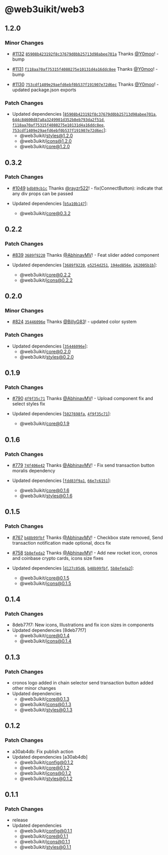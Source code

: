 # @web3uikit/web3

## 1.2.0

### Minor Changes

-   [#1132](https://github.com/web3ui/web3uikit/pull/1132) [`85908b423192f8c37679d0bb25713d98abee701a`](https://github.com/web3ui/web3uikit/commit/85908b423192f8c37679d0bb25713d98abee701a) Thanks [@Y0moo](https://github.com/Y0moo)! - bump

-   [#1131](https://github.com/web3ui/web3uikit/pull/1131) [`f118aa70af75315f4080275e10131d4a16ddc8ee`](https://github.com/web3ui/web3uikit/commit/f118aa70af75315f4080275e10131d4a16ddc8ee) Thanks [@Y0moo](https://github.com/Y0moo)! - bump

-   [#1130](https://github.com/web3ui/web3uikit/pull/1130) [`753cdf1409e29aefd6ebf0b537f191907e72d6ec`](https://github.com/web3ui/web3uikit/commit/753cdf1409e29aefd6ebf0b537f191907e72d6ec) Thanks [@Y0moo](https://github.com/Y0moo)! - updated package.json exports

### Patch Changes

-   Updated dependencies [[`85908b423192f8c37679d0bb25713d98abee701a`](https://github.com/web3ui/web3uikit/commit/85908b423192f8c37679d0bb25713d98abee701a), [`644c84600d87a8a3249901d352b8eb793da2f51d`](https://github.com/web3ui/web3uikit/commit/644c84600d87a8a3249901d352b8eb793da2f51d), [`f118aa70af75315f4080275e10131d4a16ddc8ee`](https://github.com/web3ui/web3uikit/commit/f118aa70af75315f4080275e10131d4a16ddc8ee), [`753cdf1409e29aefd6ebf0b537f191907e72d6ec`](https://github.com/web3ui/web3uikit/commit/753cdf1409e29aefd6ebf0b537f191907e72d6ec)]:
    -   @web3uikit/styles@1.2.0
    -   @web3uikit/icons@1.2.0
    -   @web3uikit/core@1.2.0

## 0.3.2

### Patch Changes

-   [#1049](https://github.com/web3ui/web3uikit/pull/1049) [`bdb89cb1c`](https://github.com/web3ui/web3uikit/commit/bdb89cb1ceb9adb5bb68762f3383cfeaec0e49ef) Thanks [@rayzr522](https://github.com/rayzr522)! - fix(ConnectButton): indicate that any div props can be passed

-   Updated dependencies [[`b5a10b147`](https://github.com/web3ui/web3uikit/commit/b5a10b1478ae05a667550b555fb42e4e3d216c59)]:
    -   @web3uikit/core@0.3.2

## 0.2.2

### Patch Changes

-   [#839](https://github.com/web3ui/web3uikit/pull/839) [`3689f9220`](https://github.com/web3ui/web3uikit/commit/3689f92204fee4f356ec6d45276bf9ba901732e3) Thanks [@AbhinavMV](https://github.com/AbhinavMV)! - Feat slider added component

-   Updated dependencies [[`3689f9220`](https://github.com/web3ui/web3uikit/commit/3689f92204fee4f356ec6d45276bf9ba901732e3), [`e5254d251`](https://github.com/web3ui/web3uikit/commit/e5254d25181bb78d0de1e73bd69a7115bcf75951), [`194ed856e`](https://github.com/web3ui/web3uikit/commit/194ed856e7c47adb774a594d95ee9c4098121a81), [`262005b1b`](https://github.com/web3ui/web3uikit/commit/262005b1bee9239fa75915fd6e68902acce9e137)]:
    -   @web3uikit/core@0.2.2
    -   @web3uikit/icons@0.2.2

## 0.2.0

### Minor Changes

-   [#824](https://github.com/web3ui/web3uikit/pull/824) [`35446096e`](https://github.com/web3ui/web3uikit/commit/35446096ea47f62cddf0b87b2710ba0391a47b5d) Thanks [@BillyG83](https://github.com/BillyG83)! - updated color system

### Patch Changes

-   Updated dependencies [[`35446096e`](https://github.com/web3ui/web3uikit/commit/35446096ea47f62cddf0b87b2710ba0391a47b5d)]:
    -   @web3uikit/core@0.2.0
    -   @web3uikit/styles@0.2.0

## 0.1.9

### Patch Changes

-   [#790](https://github.com/web3ui/web3uikit/pull/790) [`4f9f35c71`](https://github.com/web3ui/web3uikit/commit/4f9f35c714471f9d6716533450026a83d81fd3a1) Thanks [@AbhinavMV](https://github.com/AbhinavMV)! - Upload component fix and select styles fix

-   Updated dependencies [[`5027698fa`](https://github.com/web3ui/web3uikit/commit/5027698fac29d5d00a257dd0eb97e353d7db6bda), [`4f9f35c71`](https://github.com/web3ui/web3uikit/commit/4f9f35c714471f9d6716533450026a83d81fd3a1)]:
    -   @web3uikit/core@0.1.9

## 0.1.6

### Patch Changes

-   [#779](https://github.com/web3ui/web3uikit/pull/779) [`74f406e42`](https://github.com/web3ui/web3uikit/commit/74f406e421a7b298a9d5cf0b9ac1880768ab7992) Thanks [@AbhinavMV](https://github.com/AbhinavMV)! - Fix send transaction button moralis dependency

-   Updated dependencies [[`fdd83f9a1`](https://github.com/web3ui/web3uikit/commit/fdd83f9a1ccdf4215de9b07fa6b2137eb2a51c80), [`66e7c6151`](https://github.com/web3ui/web3uikit/commit/66e7c6151269aac9cfad19e8b828e9b4db0396e6)]:
    -   @web3uikit/core@0.1.6
    -   @web3uikit/styles@0.1.6

## 0.1.5

### Patch Changes

-   [#767](https://github.com/web3ui/web3uikit/pull/767) [`b48b99fbf`](https://github.com/web3ui/web3uikit/commit/b48b99fbf53a5cb7e67345f6f2f9540d9af61a81) Thanks [@AbhinavMV](https://github.com/AbhinavMV)! - Checkbox state removed, Send transaction notification made optional, docs fix

*   [#758](https://github.com/web3ui/web3uikit/pull/758) [`5b8efeda2`](https://github.com/web3ui/web3uikit/commit/5b8efeda280d46399b9adac2d7a9e8958a7f1da8) Thanks [@AbhinavMV](https://github.com/AbhinavMV)! - Add new rocket icon, cronos and coinbase crypto cards, icons size fixes

*   Updated dependencies [[`d127c05d6`](https://github.com/web3ui/web3uikit/commit/d127c05d6d6cc8ba57af6454c0f6daea0b821623), [`b48b99fbf`](https://github.com/web3ui/web3uikit/commit/b48b99fbf53a5cb7e67345f6f2f9540d9af61a81), [`5b8efeda2`](https://github.com/web3ui/web3uikit/commit/5b8efeda280d46399b9adac2d7a9e8958a7f1da8)]:
    -   @web3uikit/core@0.1.5
    -   @web3uikit/icons@0.1.5

## 0.1.4

### Patch Changes

-   8deb77f7: New icons, Illustrations and fix icon sizes in components
-   Updated dependencies [8deb77f7]
    -   @web3uikit/core@0.1.4
    -   @web3uikit/icons@0.1.4

## 0.1.3

### Patch Changes

-   cronos logo added in chain selector
    send transaction button added
    other minor changes
-   Updated dependencies
    -   @web3uikit/core@0.1.3
    -   @web3uikit/icons@0.1.3
    -   @web3uikit/styles@0.1.3

## 0.1.2

### Patch Changes

-   a30ab4db: Fix publish action
-   Updated dependencies [a30ab4db]
    -   @web3uikit/config@0.1.2
    -   @web3uikit/core@0.1.2
    -   @web3uikit/icons@0.1.2
    -   @web3uikit/styles@0.1.2

## 0.1.1

### Patch Changes

-   release
-   Updated dependencies
    -   @web3uikit/config@0.1.1
    -   @web3uikit/core@0.1.1
    -   @web3uikit/icons@0.1.1
    -   @web3uikit/styles@0.1.1

